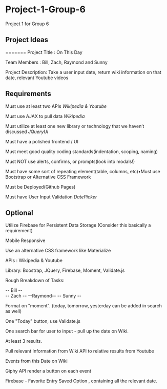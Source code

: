 # Project-1-Group-6
Project 1 for Group 6

Project Ideas
-------------
=======
Project Title : On This Day

Team Members : Bill, Zach, Raymond and Sunny

Project Description: Take a user input date, return wiki information on that date, relevant Youtube videos

Requirements
------------
Must use at least two APIs
*Wikipedia & Youtube*

Must use AJAX to pull data
*Wikipedia*

Must utilize at least one new library or technology that we haven’t discussed
*JQueryUI*

Must have a polished frontend / UI

Must meet good quality coding standards(indentation, scoping, naming)

Must NOT use alerts, confirms, or prompts(look into modals!)

Must have some sort of repeating element(table, columns, etc)•Must use Bootstrap or Alternative CSS Framework

Must be Deployed(Github Pages)

Must have User Input Validation
*DatePicker*


Optional
--------
Utilize Firebase for Persistent Data Storage (Consider this basically a requirement)

Mobile Responsive

Use an alternative CSS framework like Materialize



APIs : Wikipedia & Youtube

Library: Boostrap, JQuery, Firebase, Moment, Validate.js

Rough Breakdown of Tasks: 

--     Bill     --  
--   Zach    --
--Raymond--
--  Sunny   --






Format on "moment".  (today, tomorrow, yesterday can be added in search as well)

One "Today" button, use Validate.js

One search bar for user to input - pull up the date on Wiki.

At least 3 results.

Pull relevant Information from Wiki API to relative results from Youtube

Events from this Date on Wiki

Giphy API render a button on each event

Firebase - Favorite Entry Saved Option , containing all the relevant date.




